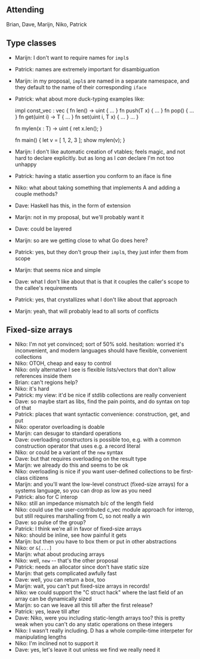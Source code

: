 ## Attending

Brian, Dave, Marijn, Niko, Patrick

## Type classes

* Marijn: I don't want to require names for `impl`s
* Patrick: names are extremely important for disambiguation
* Marijn: in my proposal, `impl`s are named in a separate namespace, and they default to the name of their corresponding `iface`
* Patrick: what about more duck-typing examples like:

    impl const_vec : vec<const T> {
        fn len() -> uint { ... }
        fn push(T x) { ... }
        fn pop() { ... }
        fn get(uint i) -> T { ... }
        fn set(uint i, T x) { ... }
        ...
    }
    
    fn mylen<T : len>(x : T) -> uint {
        ret x.len();
    }
    
    fn main() {
        let v = [ 1, 2, 3 ];
        show mylen(v);
    }

* Marijn: I don't like automatic creation of vtables; feels magic, and not hard to declare explicitly. but as long as I *can* declare I'm not too unhappy
* Patrick: having a static assertion you conform to an iface is fine
* Niko: what about taking something that implements A and adding a couple methods?
* Dave: Haskell has this, in the form of extension
* Marijn: not in my proposal, but we'll probably want it
* Dave: could be layered
* Marijn: so are we getting close to what Go does here?
* Patrick: yes, but they don't group their `impl`s, they just infer them from scope
* Marijn: that seems nice and simple
* Dave: what I don't like about that is that it couples the caller's scope to the callee's requirements
* Patrick: yes, that crystallizes what I don't like about that approach
* Marijn: yeah, that will probably lead to all sorts of conflicts

## Fixed-size arrays

* Niko: I'm not yet convinced; sort of 50% sold. hesitation: worried it's inconvenient, and modern languages should have flexible, convenient collections
* Niko: OTOH, cheap and easy to control
* Niko: only alternative I see is flexible lists/vectors that don't allow references inside them
* Brian: can't regions help?
* Niko: it's hard
* Patrick: my view: it'd be nice if stdlib collections are really convenient
* Dave: so maybe start as libs, find the pain points, and do syntax on top of that
* Patrick: places that want syntactic convenience: construction, get, and put
* Niko: operator overloading is doable
* Marijn: can desugar to standard operations
* Dave: overloading constructors is possible too, e.g. with a common construction operator that uses e.g. a record literal
* Niko: or could be a variant of the `new` syntax
* Dave: but that requires overloading on the result type
* Marijn: we already do this and seems to be ok
* Niko: overloading is nice if you want user-defined collections to be first-class citizens
* Marijn: and you'll want the low-level construct (fixed-size arrays) for a systems language, so you can drop as low as you need
* Patrick: also for C interop
* Niko: still an impedance mismatch b/c of the length field
* Niko: could use the user-contributed c_vec module approach for interop, but still requires marshalling from C, so not really a win
* Dave: so pulse of the group?
* Patrick: I think we're all in favor of fixed-size arrays
* Niko: should be inline, see how painful it gets
* Marijn: but then you have to box them or put in other abstractions
* Niko: or `&[...]`
* Marijn: what about producing arrays
* Niko: well, `new` -- that's the other proposal
* Patrick: needs an allocator since don't have static size
* Marijn: that gets complicated awfully fast
* Dave: well, you can return a box, too
* Marijn: wait, you can't put fixed-size arrays in records!
* Niko: we could support the "C struct hack" where the last field of an array can be dynamically sized
* Marijn: so can we leave all this till after the first release?
* Patrick: yes, leave till after
* Dave: Niko, were you including static-length arrays too? this is pretty weak when you can't do any static operations on these integers
* Niko: I wasn't really including. D has a whole compile-time interpeter for manipulating lengths
* Niko: I'm inclined not to support it
* Dave: yes, let's leave it out unless we find we really need it

